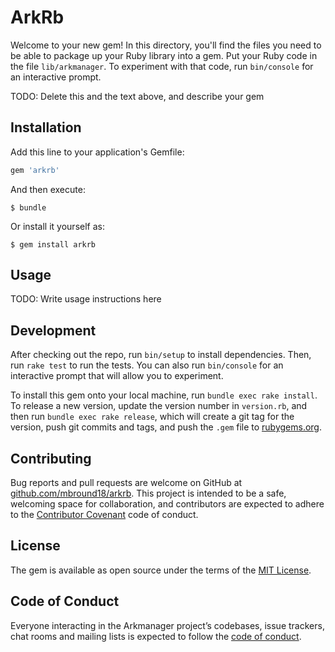 # ArkRb

Welcome to your new gem! In this directory, you'll find the files you need to be able to package up your Ruby library into a gem. Put your Ruby code in the file `lib/arkmanager`. To experiment with that code, run `bin/console` for an interactive prompt.

TODO: Delete this and the text above, and describe your gem

## Installation

Add this line to your application's Gemfile:

```ruby
gem 'arkrb'
```

And then execute:

    $ bundle

Or install it yourself as:

    $ gem install arkrb

## Usage

TODO: Write usage instructions here

## Development

After checking out the repo, run `bin/setup` to install dependencies. Then, run `rake test` to run the tests. You can also run `bin/console` for an interactive prompt that will allow you to experiment.

To install this gem onto your local machine, run `bundle exec rake install`. To release a new version, update the version number in `version.rb`, and then run `bundle exec rake release`, which will create a git tag for the version, push git commits and tags, and push the `.gem` file to [rubygems.org](https://rubygems.org).

## Contributing

Bug reports and pull requests are welcome on GitHub at [github.com/mbround18/arkrb](https://github.com/mbround18/arkmanager). This project is intended to be a safe, welcoming space for collaboration, and contributors are expected to adhere to the [Contributor Covenant](http://contributor-covenant.org) code of conduct.

## License

The gem is available as open source under the terms of the [MIT License](https://opensource.org/licenses/MIT).

## Code of Conduct

Everyone interacting in the Arkmanager project’s codebases, issue trackers, chat rooms and mailing lists is expected to follow the [code of conduct](https://github.com/[USERNAME]/arkmanager/blob/master/CODE_OF_CONDUCT.md).
